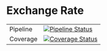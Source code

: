 # Exchange Rate

|          |                                                                                                                                                       |
| -------- | ----------------------------------------------------------------------------------------------------------------------------------------------------- |
| Pipeline | [![Pipeline Status](https://gitlab.com/rizaldntr/shopee-exchange-rate/badges/master/pipeline.svg)](https://gitlab.com/rizaldntr/shopee-exchange-rate) |
| Coverage | [![Coverage Status](https://gitlab.com/rizaldntr/shopee-exchange-rate/badges/master/coverage.svg)](https://gitlab.com/rizaldntr/shopee-exchange-rate) |
